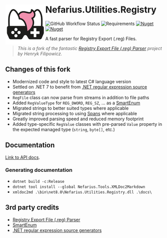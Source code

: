 # <img src="assets/NSS-128x128.png" align="left" />Nefarius.Utilities.Registry

![GitHub Workflow Status](https://img.shields.io/github/actions/workflow/status/nefarius/Nefarius.Utilities.Registry/build.yml) ![Requirements](https://img.shields.io/badge/Requires-.NET%207-blue.svg) [![Nuget](https://img.shields.io/nuget/v/Nefarius.Utilities.Registry)](https://www.nuget.org/packages/Nefarius.Utilities.Registry/) [![Nuget](https://img.shields.io/nuget/dt/Nefarius.Utilities.Registry)](https://www.nuget.org/packages/Nefarius.Utilities.Registry/)

A fast parser for Registry Export (.reg) Files.

> *This is a fork of the fantastic [Registry Export File (.reg) Parser](https://www.codeproject.com/Tips/125573/Registry-Export-File-reg-Parser) project by Henryk Filipowicz.*

## Changes of this fork

- Modernized code and style to latest C# language version
- Settled on .NET 7 to benefit from [.NET regular expression source generators](https://learn.microsoft.com/en-us/dotnet/standard/base-types/regular-expression-source-generators)
- `RegFile` class can now parse from streams in addition to file paths
- Added `RegValueType` for `REG_DWORD`, `REG_SZ`, ... as a [SmartEnum](https://github.com/ardalis/SmartEnum)
- Migrated strings to better suited types where applicable
- Migrated string processing to using [Spans](https://learn.microsoft.com/en-us/dotnet/api/system.span-1?view=net-7.0) where applicable
- Greatly improved parsing speed and reduced memory footprint
- Added type-specific `RegValue` classes with pre-parsed `Value` property in the expected managed type (`string`, `byte[]`, etc.)

## Documentation

[Link to API docs](docs/index.md).

### Generating documentation

- `dotnet build -c:Release`
- `dotnet tool install --global Nefarius.Tools.XMLDoc2Markdown`
- `xmldoc2md .\bin\net8.0\Nefarius.Utilities.Registry.dll .\docs\`

## 3rd party credits

- [Registry Export File (.reg) Parser](https://www.codeproject.com/Tips/125573/Registry-Export-File-reg-Parser)
- [SmartEnum](https://github.com/ardalis/SmartEnum)
- [.NET regular expression source generators](https://learn.microsoft.com/en-us/dotnet/standard/base-types/regular-expression-source-generators)
